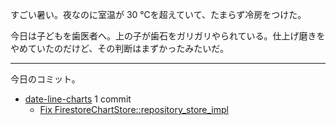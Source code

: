 すごい暑い。夜なのに室温が 30 ℃を超えていて、たまらず冷房をつけた。

今日は子どもを歯医者へ。上の子が歯石をガリガリやられている。仕上げ磨きをやめていたのだけど、その判断はまずかったみたいだ。

---

今日のコミット。

- [date-line-charts](https://github.com/bouzuya/date-line-charts) 1 commit
  - [Fix FirestoreChartStore::repository_store_impl](https://github.com/bouzuya/date-line-charts/commit/07bb604a15593241fc9649682925df1b8ffc486a)

